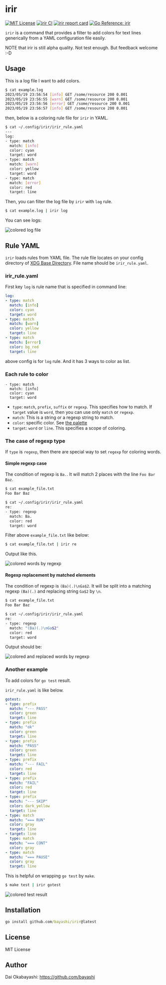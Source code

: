 # irir

<a href="https://github.com/bayashi/irir/blob/main/LICENSE" title="irir License"><img src="https://img.shields.io/badge/LICENSE-MIT-GREEN.png" alt="MIT License"></a>
<a href="https://github.com/bayashi/irir/actions" title="irir CI"><img src="https://github.com/bayashi/irir/workflows/main/badge.svg" alt="irir CI"></a>
<a href="https://goreportcard.com/report/github.com/bayashi/irir" title="irir report card" target="_blank"><img src="https://goreportcard.com/badge/github.com/bayashi/irir" alt="irir report card"></a>
<a href="https://pkg.go.dev/github.com/bayashi/irir" title="Go irir package reference" target="_blank"><img src="https://pkg.go.dev/badge/github.com/bayashi/irir.svg" alt="Go Reference: irir"></a>

`irir` is a command that provides a filter to add colors for text lines generically from a YAML configuration file easily.

NOTE that irir is still alpha quality. Not test enough. But feedback welcome :-D

## Usage

This is a log file I want to add colors.

```sh
$ cat example.log
2023/05/19 23:56:54 [info] GET /some/resource 200 0.001
2023/05/19 23:56:55 [warn] GET /some/resource 200 0.001
2023/05/19 23:56:56 [error] GET /some/resource 200 0.001
2023/05/19 23:56:57 [info] GET /some/resource 200 0.001
```

then, below is a coloring rule file for `irir` in YAML.

```sh
$ cat ~/.config/irir/irir_rule.yaml
---
log:
- type: match
  match: [info]
  color: cyan
  target: word
- type: match
  match: [warn]
  color: yellow
  target: word
- type: match
  match: [error]
  color: red
  target: line
```

Then, you can filter the log file by `irir` with `log` rule.

```sh
$ cat example.log | irir log
```

You can see logs:

![colored log file](https://user-images.githubusercontent.com/42190/239714614-fa153eec-a47d-49c8-a5c2-f70dfce97838.png)

## Rule YAML

`irir` loads rules from YAML file. The rule file locates on your config directory of [XDG Base Directory](https://specifications.freedesktop.org/basedir-spec/basedir-spec-latest.html). File name should be `irir_rule.yaml`.

### irir_rule.yaml

First key `log` is rule name that is specified in command line:

```yaml
log:
- type: match
  match: [info]
  color: cyan
  target: word
- type: match
  match: [warn]
  color: yellow
  target: line
- type: match
  match: [error]
  color: bg_red
  target: line
```

above config is for `log` rule. And it has 3 ways to color as list.

### Each rule to color

```
- type: match
  match: [info]
  color: cyan
  target: word
```

* `type`: `match`, `prefix`, `suffix` or `regexp`. This specifies how to match. If `target` value is `word`, then you can use only `match` or `regexp`.
* `match`: This is a string or a regexp string to match.
* `color`: specific color. See [the palette](https://github.com/bayashi/irir/blob/main/color_palette.go)
* `target`: `word` or `line`. This specifies a scope of coloring.

### The case of regexp type

If `type` is `regexp`, then there are special way to set `regexp` for coloring words.

#### Simple regexp case

The condition of regexp is `Ba.`. It will match 2 places with the line `Foo Bar Baz`.

```sh
$ cat example_file.txt
Foo Bar Baz

$ cat ~/.config/irir/irir_rule.yaml
re:
- type: regexp
  match: Ba.
  color: red
  target: word
```

Filter above `example_file.txt` like below:

```sh
$ cat example_file.txt | irir re
```

Output like this.

![colored words by regexp](https://user-images.githubusercontent.com/42190/239843565-1945512c-9e03-49c6-8f4e-7b1b2aad90ba.png)

#### Regexp replacement by matched elements

The condition of regexp is `(Ba)(.)\nGa$2`. It will be split into a matching regexp `(Ba)(.)` and replacing string `Ga$2` by `\n`.

```sh
$ cat example_file.txt
Foo Bar Baz

$ cat ~/.config/irir/irir_rule.yaml
re:
- type: regexp
  match: "(Ba)(.)\nGa$2"
  color: red
  target: word
```

Output should be:

![colored and replaced words by regexp](https://user-images.githubusercontent.com/42190/239849754-b67e4fbd-8616-4149-8723-e5aa8c8605e4.png)

### Another example

To add colors for `go test` result.

`irir_rule.yaml` is like below.

```yaml
gotest:
- type: prefix
  match: "--- PASS"
  color: green
  target: line
- type: prefix
  match: "ok"
  color: green
  target: line
- type: prefix
  match: "PASS"
  color: green
  target: line
- type: prefix
  match: "--- FAIL"
  color: red
  target: line
- type: prefix
  match: "FAIL"
  color: red
  target: line
- type: prefix
  match: "--- SKIP"
  color: dark_yellow
  target: line
- type: match
  match: "=== RUN"
  color: gray
  target: line
- target: line
  type: match
  match: "=== CONT"
  color: gray
- type: match
  match: "=== PAUSE"
  color: gray
  target: line
```

This is helpful on wrapping `go test` by `make`.

```sh
$ make test | irir gotest
```

![colored test result](https://user-images.githubusercontent.com/42190/239734820-f18006ce-6a9c-43b8-aaf0-c4f8ebd7a57b.png)


## Installation

```cmd
go install github.com/bayashi/irir@latest
```

## License

MIT License

## Author

Dai Okabayashi: https://github.com/bayashi
